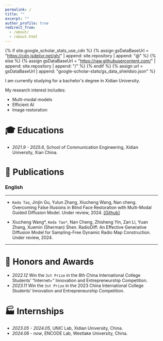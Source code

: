 ```yaml
---
permalink: /
title: ""
excerpt: ""
author_profile: true
redirect_from: 
  - /about/
  - /about.html
---
```


{% if site.google_scholar_stats_use_cdn %}
{% assign gsDataBaseUrl = "https://cdn.jsdelivr.net/gh/" | append: site.repository | append: "@" %}
{% else %}
{% assign gsDataBaseUrl = "https://raw.githubusercontent.com/" | append: site.repository | append: "/" %}
{% endif %}
{% assign url = gsDataBaseUrl | append: "google-scholar-stats/gs_data_shieldsio.json" %}

<span class='anchor' id='about-me'></span>

I am currently studying for a bachelor's degree in Xidian University.

My research interest includes: 
- Multi-modal models
- Efficient AI
- Image restoration



# 🎓 Educations 
- *2021.9 - 2025.6*, School of Communication Engineering, Xidian University, Xian China. 

 

# 📝 Publications 

### English 
---
<div class='paper-box-text' markdown="1">

-	`Keda Tao`, Jinjin Gu, Yulun Zhang, Xiucheng Wang, Nan cheng. Overcoming False Illusions in Blind Face Restoration with Multi-Modal Guided Diffusion Model. Under review, 2024.
[[Github]]([https://github.com/KD-TAO/MGBFR])

</div>


<div class='paper-box-text' markdown="1">

-	Xiucheng Wang*, `Keda Tao*`,  Nan Cheng, Zhisheng Yin, Zan Li, Yuan Zhang, Xuemin (Sherman) Shen. RadioDiff: An Effective Generative Diffusion Model for Sampling-Free Dynamic Radio Map Construction. Under review, 2024.

</div>



---
# 🏅 Honors and Awards
- *2022.12*  Win the `3st Prize` in the 8th China International College Students’ “Internet+” Innovation and Entrepreneurship Competition.
- *2023.11*  Win the `3st Prize` in the 2023 China International College Students’ Innovation and Entrepreneurship Competition.
# 🏭 Internships
- *2023.05 - 2024.05*, UNIC Lab, Xidian University, China.
- *2024.06 - now*, ENCODE Lab, Westlake University, China.

  
